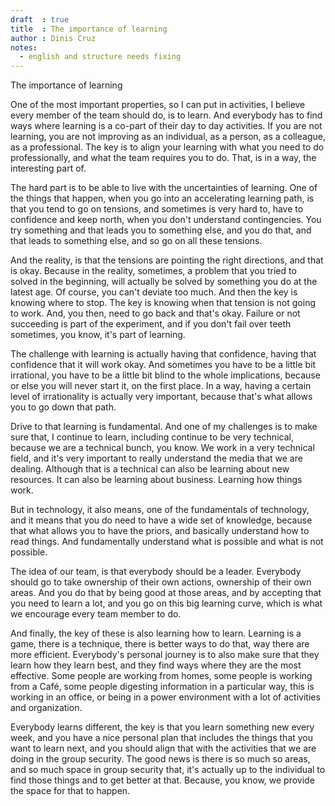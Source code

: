 ```yaml
---
draft  : true
title  : The importance of learning
author : Dinis Cruz
notes:
  - english and structure needs fixing
---
```


The importance of learning

One of the most important properties, so I can put in activities, I believe every member of the team should do, is to learn. And everybody has to find ways where learning is a co-part of their day to day activities. If you are not learning, you are not improving as an individual, as a person, as a colleague, as a professional. The key is to align your learning with what you need to do professionally, and what the team requires you to do. That, is in a way, the interesting part of. 

The hard part is to be able to live with the uncertainties of learning. One of the things that happen, when you go into an accelerating learning path, is that you tend to go on tensions, and sometimes is very hard to, have to confidence and keep north, when you don't understand contingencies. You try something and that leads you to something else, and you do that, and that leads to something else, and so go on all these tensions. 

And the reality, is that the tensions are pointing the right directions, and that is okay. Because in the reality, sometimes, a problem that you tried to solved in the beginning, will actually be solved by something you do at the latest age. Of course, you can't deviate too much. And then the key is knowing where to stop. The key is knowing when that tension is not going to work. And, you then, need to go back and that's okay. Failure or not succeeding is part of the experiment, and if you don't fail over teeth sometimes, you know, it's part of learning.

The challenge with learning is actually having that confidence, having that confidence that it will work okay. And sometimes you have to be a little bit irrational, you have to be a little bit blind to the whole implications, because or else you will never start it, on the first place. In a way, having a certain level of irrationality is actually very important, because that's what allows you to go down that path.

Drive to that learning is fundamental. And one of my challenges is to make sure that, I continue to learn, including continue to be very technical, because we are a technical bunch, you know. We work in a very technical field, and it's very important to really understand the media that we are dealing. Although that is a technical can also be learning about new resources. It can also be learning about business. Learning how things work. 

But in technology, it also means, one of the fundamentals of technology, and it means that you do need to have a wide set of knowledge, because that what allows you to have the priors, and basically understand how to read things. And fundamentally understand what is possible and what is not possible. 

The idea of our team, is that everybody should be a leader. Everybody should go to take ownership of their own actions, ownership of their own areas. And you do that by being good at those areas, and by accepting that you need to learn a lot, and you go on this big learning curve, which is what we encourage every team member to do.

And finally, the key of these is also learning how to learn. Learning is a game, there is a technique, there is better ways to do that, way there are more efficient. Everybody's personal journey is to also make sure that they learn how they learn best, and they find ways where they are the most effective. Some people are working from homes, some people is working from a Café, some people digesting information in a particular way, this is working in an office, or being in a power environment with a lot of activities and organization. 

Everybody learns different, the key is that you learn something new every week, and you have a nice personal plan that includes the things that you want to learn next, and you should align that with the activities that we are doing in the group security. The good news is there is so much so areas, and so much space in group security that, it's actually up to the individual to find those things and to get better at that. Because, you know, we provide the space for that to happen.
